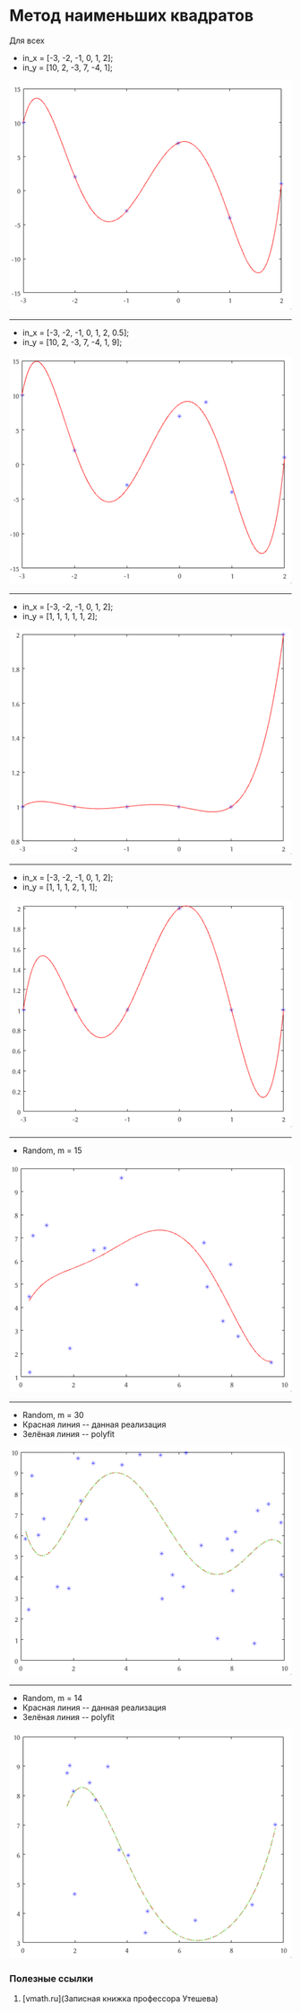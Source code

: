 # Метод наименьших квадратов

Для всех 


* in_x = [-3, -2, -1, 0, 1, 2];
* in_y = [10, 2, -3, 7, -4, 1];

![Изображение 1](media/Figure1.png "Изображение 1")

---

* in_x = [-3, -2, -1, 0, 1, 2, 0.5];
* in_y = [10, 2, -3, 7, -4, 1, 9];

![Изображение 2](media/Figure2.png "Изображение 2")

---

* in_x = [-3, -2, -1, 0, 1, 2];
* in_y = [1, 1, 1, 1, 1, 2];

![Изображение 3](media/Figure3.png "Изображение 3")

---

* in_x = [-3, -2, -1, 0, 1, 2];
* in_y = [1, 1, 1, 2, 1, 1];

![Изображение 4](media/Figure4.png "Изображение 4")

---

* Random, m = 15

![Изображение 5](media/Figure5.png "Изображение 5")

---

* Random, m = 30
* Красная линия -- данная реализация
* Зелёная линия -- polyfit

![Изображение 6](media/Figure6.png "Изображение 6")

---

* Random, m = 14
* Красная линия -- данная реализация
* Зелёная линия -- polyfit

![Изображение 7](media/Figure7.png "Изображение 7")

### Полезные ссылки
1. [vmath.ru](Записная книжка профессора Утешева)

